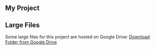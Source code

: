 ## My Project
## Large Files
Some large files for this project are hosted on Google Drive:
[Download Folder from Google Drive](https://drive.google.com/drive/folders/1MwgPpjSuKlTEBk-CH129Vr1vYZZDbyqb?usp=sharing)

